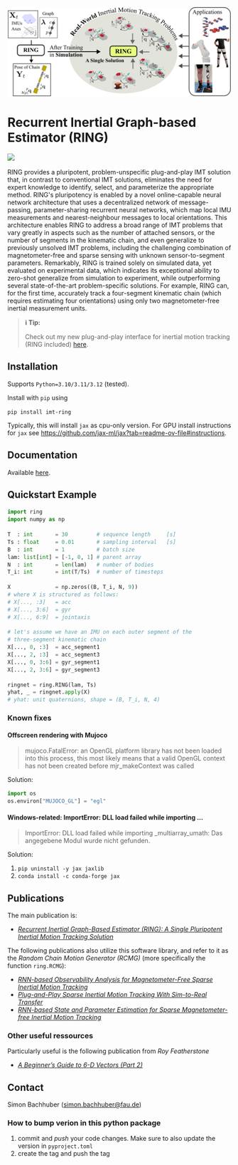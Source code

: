 <p align="center">
<img src="https://raw.githubusercontent.com/simon-bachhuber/ring/main/docs/img/concept_v4.png" height="200" />
</p>


# Recurrent Inertial Graph-based Estimator (RING)
<img src="https://raw.githubusercontent.com/simon-bachhuber/ring/main/docs/img/coverage_badge.svg" height="20" />

RING provides a pluripotent, problem-unspecific plug-and-play IMT solution that, in contrast to conventional IMT solutions, eliminates the need for expert knowledge to identify, select, and parameterize the appropriate method. RING's pluripotency is enabled by a novel online-capable neural network architecture that uses a decentralized network of message-passing, parameter-sharing recurrent neural networks, which map local IMU measurements and nearest-neighbour messages to local orientations. This architecture enables RING to address a broad range of IMT problems that vary greatly in aspects such as the number of attached sensors, or the number of segments in the kinematic chain, and even generalize to previously unsolved IMT problems, including the challenging combination of magnetometer-free and sparse sensing with unknown sensor-to-segment parameters. Remarkably, RING is trained solely on simulated data, yet evaluated on experimental data, which indicates its exceptional ability to zero-shot generalize from simulation to experiment, while outperforming several state-of-the-art problem-specific solutions. For example, RING can, for the first time, accurately track a four-segment kinematic chain (which requires estimating four orientations) using only two magnetometer-free inertial measurement units.

> **ℹ️ Tip:**
> 
> Check out my new plug-and-play interface for inertial motion tracking (RING included) [here](https://github.com/simon-bachhuber/imt.git).

## Installation

Supports `Python=3.10/3.11/3.12` (tested).

Install with `pip` using

`pip install imt-ring`

Typically, this will install `jax` as cpu-only version. For GPU install instructions for `jax` see https://github.com/jax-ml/jax?tab=readme-ov-file#instructions.

## Documentation

Available [here](https://simon-bachhuber.github.io/ring/).

## Quickstart Example
```python
import ring
import numpy as np

T  : int       = 30         # sequence length     [s]
Ts : float     = 0.01       # sampling interval   [s]
B  : int       = 1          # batch size
lam: list[int] = [-1, 0, 1] # parent array
N  : int       = len(lam)   # number of bodies
T_i: int       = int(T/Ts)  # number of timesteps

X              = np.zeros((B, T_i, N, 9))
# where X is structured as follows:
# X[..., :3]   = acc
# X[..., 3:6]  = gyr
# X[..., 6:9]  = jointaxis

# let's assume we have an IMU on each outer segment of the
# three-segment kinematic chain
X[..., 0, :3]  = acc_segment1
X[..., 2, :3]  = acc_segment3
X[..., 0, 3:6] = gyr_segment1
X[..., 2, 3:6] = gyr_segment3

ringnet = ring.RING(lam, Ts)
yhat, _ = ringnet.apply(X)
# yhat: unit quaternions, shape = (B, T_i, N, 4)
```

### Known fixes

#### Offscreen rendering with Mujoco

> mujoco.FatalError: an OpenGL platform library has not been loaded into this process, this most likely means that a valid OpenGL context has not been created before mjr_makeContext was called

Solution:

```python
import os
os.environ["MUJOCO_GL"] = "egl"
```

#### Windows-related: ImportError: DLL load failed while importing ...

> ImportError: DLL load failed while importing _multiarray_umath: Das angegebene Modul wurde nicht gefunden.

Solution:
1. `pip uninstall -y jax jaxlib`
2. `conda install -c conda-forge jax`

## Publications

The main publication is:

- [*Recurrent Inertial Graph-Based Estimator (RING): A Single Pluripotent Inertial Motion Tracking Solution*](https://openreview.net/pdf?id=h2C3rkn0zR)

The following publications also utilize this software library, and refer to it as the *Random Chain Motion Generator (RCMG)* (more specifically the function `ring.RCMG`):

- [*RNN-based Observability Analysis for Magnetometer-Free Sparse Inertial Motion Tracking*](https://ieeexplore.ieee.org/document/9841375)
- [*Plug-and-Play Sparse Inertial Motion Tracking With Sim-to-Real Transfer*](https://ieeexplore.ieee.org/document/10225275)
- [*RNN-based State and Parameter Estimation for Sparse Magnetometer-free Inertial Motion Tracking*](https://www.journals.infinite-science.de/index.php/automed/article/view/745)

### Other useful ressources

Particularly useful is the following publication from *Roy Featherstone*
- [*A Beginner’s Guide to 6-D Vectors (Part 2)*](https://ieeexplore.ieee.org/document/5663690)

## Contact

Simon Bachhuber (simon.bachhuber@fau.de)

### How to bump verion in this python package

1) commit and *push* your code changes. Make sure to also update the version in `pyproject.toml`
2) create the tag and push the tag